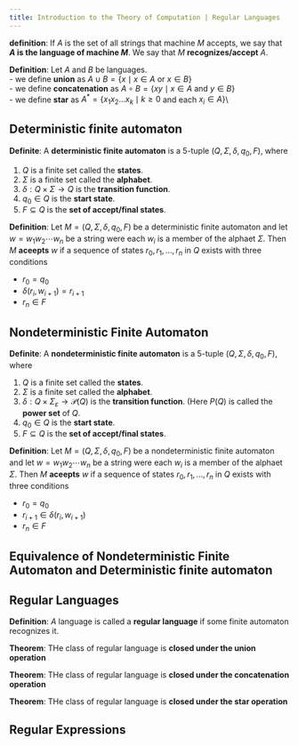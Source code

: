 ```yaml
---
title: Introduction to the Theory of Computation | Regular Languages
---
```


**definition**: If $A$ is the set of all strings that machine $M$ accepts, we say that **$A$ is the language of machine $M$**. We say that $M$ **recognizes/accept** $A$.

**Definition**: Let $A$ and $B$ be languages. \
\- we define **union** as $A \cup B=\{x \mid x \in A$ or $x \in B\}$\
\- we define **concatenation** as $A \circ B=\{x y \mid x \in A$ and $y \in B\}$\
\- we define **star** as $A^{*}=\left\{x_{1} x_{2} \ldots x_{k} \mid k \geq 0\right.$ and each $\left.x_{i} \in A\right\}$\

## Deterministic finite automaton

**Definite**: A **deterministic finite automaton** is a 5-tuple $\left(Q, \Sigma, \delta, q_{0}, F\right)$, where
1. $Q$ is a finite set called the **states**.
2. $\Sigma$ is a finite set called the **alphabet**.
3. $\delta: Q \times \Sigma \longrightarrow Q$ is the **transition function**.
4. $q_{0} \in Q$ is the **start state**.
5. $F \subseteq Q$ is the **set of accept/final states**.


**Definition**: Let $M = \left(Q, \Sigma, \delta, q_{0}, F\right)$ be a deterministic  finite automaton and let $w=w_{1} w_{2} \cdots w_{n}$ be a string were each $w_i$ is a member of the alphaet $\Sigma$. Then $M$ **aceepts** $w$ if a sequence of states $r_{0}, r_{1}, \ldots, r_{n}$ in $Q$ exists with three conditions
- $r_{0} = q_{0}$
- $\delta\left(r_{i}, w_{i+1}\right) = r_{i+1}$
- $r_{n} \in F$

## Nondeterministic Finite Automaton

**Definite**: A **nondeterministic finite automaton** is a 5-tuple $\left(Q, \Sigma, \delta, q_{0}, F\right)$, where
1. $Q$ is a finite set called the **states**.
2. $\Sigma$ is a finite set called the **alphabet**.
3. $\delta: Q \times \Sigma_{\varepsilon} \longrightarrow \mathcal{P}(Q)$ is the **transition function**. (Here $P(Q)$ is called the **power set** of $Q$.
4. $q_{0} \in Q$ is the **start state**.
5. $F \subseteq Q$ is the **set of accept/final states**.

**Definition**: Let $M = \left(Q, \Sigma, \delta, q_{0}, F\right)$ be a nondeterministic finite automaton and let $w=w_{1} w_{2} \cdots w_{n}$ be a string were each $w_i$ is a member of the alphaet $\Sigma$. Then $M$ **aceepts** $w$ if a sequence of states $r_{0}, r_{1}, \ldots, r_{n}$ in $Q$ exists with three conditions
- $r_{0} = q_{0}$
- $r_{i+1} \in \delta\left(r_{i}, w_{i+1}\right)$
- $r_{n} \in F$

## Equivalence of Nondeterministic Finite Automaton and Deterministic finite automaton



## Regular Languages

**Definition**: $A$ language is called a **regular language** if some finite automaton recognizes it.

**Theorem**: THe class of regular language is **closed under the union operation**

**Theorem**: THe class of regular language is **closed under the concatenation operation**

**Theorem**: THe class of regular language is **closed under the star operation**

## Regular Expressions


